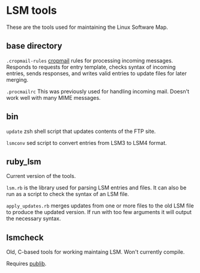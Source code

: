 LSM tools
=========

These are the tools used for maintaining the Linux Software Map.

base directory
--------------

`.cropmail-rules` [cropmail](http://opensource.bertram-scharpf.de/sites/cropmail/)
rules for processing incoming messages.  Responds to requests for entry template,
checks syntax of incoming entries, sends responses, and writes valid entries to
update files for later merging.

`.procmailrc` This was previously used for handling incoming mail.  Doesn't work
well with many MIME messages.

bin
---

`update` zsh shell script that updates contents of the FTP site.

`lsmconv` sed script to convert entries from LSM3 to LSM4 format.

ruby_lsm
--------

Current version of the tools.

`lsm.rb` is the library used for parsing LSM entries and files.
It can also be run as a script to check the syntax of an LSM file.

`apply_updates.rb` merges updates from one or more files to the old LSM file to
produce the updated version.  If run with too few arguments it will output the
necessary syntax.

lsmcheck
--------

Old, C-based tools for working maintaing LSM.  Won't currently compile.

Requires [publib](http://ftp.debian.org/debian/pool/main/p/publib/publib_0.39.orig.tar.gz).
